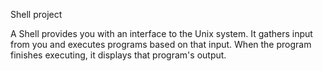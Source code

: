 Shell project

A Shell provides you with an interface to the Unix system.
It gathers input from you and executes programs based on that input.
When the program finishes executing, it displays that program's output.
